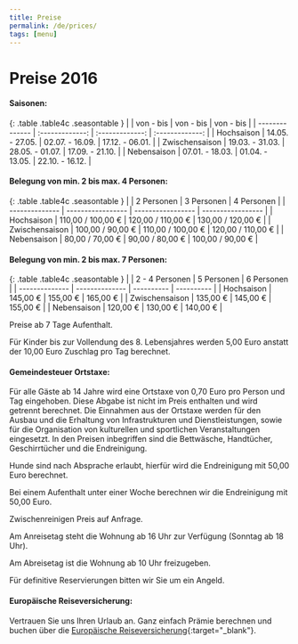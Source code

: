 ```yaml
---
title: Preise
permalink: /de/prices/
tags: [menu]
---
```


# Preise 2016

#### Saisonen:

{: .table .table4c .seasontable }
|                | von - bis       | von - bis       | von - bis       |
| -------------- | :-------------: | :-------------: | :-------------: |
| Hochsaison     | 14.05. -	27.05. | 02.07.	- 16.09. | 17.12. -	06.01. |
| Zwischensaison | 19.03.	- 31.03. | 28.05.	- 01.07. | 17.09.	- 21.10. |
| Nebensaison    | 07.01.	- 18.03. | 01.04. -	13.05. | 22.10.	- 16.12. |

#### Belegung von min. 2 bis max. 4 Personen:

{: .table .table4c .seasontable }
|                | 2 Personen        | 3 Personen        | 4 Personen        |
| -------------- | ----------------- | ----------------- | ----------------- |
| Hochsaison     | 110,00 / 100,00 € | 120,00 / 110,00 € | 130,00 / 120,00 € |
| Zwischensaison | 100,00 / 90,00 €  | 110,00 / 100,00 € | 120,00 / 110,00 € |
| Nebensaison    | 80,00 / 70,00 €   | 90,00 / 80,00 €   | 100,00 / 90,00 €  |

#### Belegung von min. 2 bis max. 7 Personen:

{: .table .table4c .seasontable }
|                | 2 - 4 Personen | 5 Personen | 6 Personen |
| -------------- | -------------- | ---------- | ---------- |
| Hochsaison     | 145,00 €       | 155,00 €   | 165,00 €   |
| Zwischensaison | 135,00 €       | 145,00 €   | 155,00 €   |
| Nebensaison    | 120,00 €       | 130,00 €   | 140,00 €   |

Preise ab 7 Tage Aufenthalt.

Für Kinder bis zur Vollendung des 8. Lebensjahres werden 5,00 Euro anstatt der 10,00 Euro Zuschlag pro Tag berechnet.

#### Gemeindesteuer Ortstaxe:

Für alle Gäste ab 14 Jahre wird eine Ortstaxe von 0,70 Euro pro Person und Tag eingehoben. Diese Abgabe ist nicht im Preis enthalten und wird getrennt berechnet.
Die Einnahmen aus der Ortstaxe werden für den Ausbau und die Erhaltung von Infrastrukturen und Dienstleistungen, sowie für die Organisation von kulturellen und sportlichen Veranstaltungen eingesetzt.
In den Preisen inbegriffen sind die Bettwäsche, Handtücher, Geschirrtücher und die Endreinigung.

Hunde sind nach Absprache erlaubt, hierfür wird die Endreinigung mit 50,00 Euro berechnet.

Bei einem Aufenthalt unter einer Woche berechnen wir die Endreinigung mit 50,00 Euro.

Zwischenreinigen Preis auf Anfrage.

Am Anreisetag steht die Wohnung ab 16 Uhr zur Verfügung (Sonntag ab 18 Uhr).

Am Abreisetag ist die Wohnung ab 10 Uhr freizugeben.

Für definitive Reservierungen bitten wir Sie um ein Angeld.

#### Europäische Reiseversicherung:

Vertrauen Sie uns Ihren Urlaub an. Ganz einfach Prämie berechnen und buchen über die [Europäische Reiseversicherung](http://partner.europaeische.at/roter-hahn?AGN2=142311216){:target="_blank"}.
